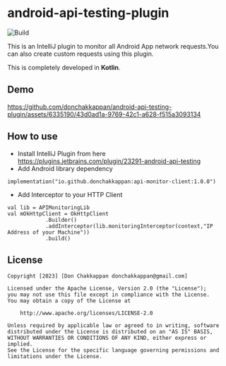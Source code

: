# android-api-testing-plugin


![Build](https://github.com/donchakkappan/android-api-testing-plugin/actions/workflows/android.yml/badge.svg)

This is an IntelliJ plugin to monitor all Android App network requests.You can also create custom requests using this plugin.

This is completely developed in **Kotlin**.

## Demo

https://github.com/donchakkappan/android-api-testing-plugin/assets/6335190/43d0ad1a-9769-42c1-a628-f515a3093134

## How to use

- Install IntelliJ Plugin from here https://plugins.jetbrains.com/plugin/23291-android-api-testing
- Add Android library dependency
```
implementation("io.github.donchakkappan:api-monitor-client:1.0.0")
```
- Add Interceptor to your HTTP Client
```
val lib = APIMonitoringLib
val mOkHttpClient = OkHttpClient
            .Builder()
            .addInterceptor(lib.monitoringInterceptor(context,"IP Address of your Machine"))
            .build()
```

## License

```license
Copyright [2023] [Don Chakkappan donchakkappan@gmail.com]

Licensed under the Apache License, Version 2.0 (the "License");
you may not use this file except in compliance with the License.
You may obtain a copy of the License at

    http://www.apache.org/licenses/LICENSE-2.0

Unless required by applicable law or agreed to in writing, software
distributed under the License is distributed on an "AS IS" BASIS,
WITHOUT WARRANTIES OR CONDITIONS OF ANY KIND, either express or implied.
See the License for the specific language governing permissions and
limitations under the License.
```
